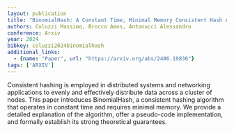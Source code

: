```yaml
---
layout: publication
title: "BinomialHash: A Constant Time, Minimal Memory Consistent Hash Algorithm"
authors: Coluzzi Massimo, Brocco Amos, Antonucci Alessandro
conference: Arxiv
year: 2024
bibkey: coluzzi2024binomialhash
additional_links:
  - {name: "Paper", url: "https://arxiv.org/abs/2406.19836"}
tags: ['ARXIV']
---
```

Consistent hashing is employed in distributed systems and networking applications to evenly and effectively distribute data across a cluster of nodes. This paper introduces BinomialHash, a consistent hashing algorithm that operates in constant time and requires minimal memory. We provide a detailed explanation of the algorithm, offer a pseudo-code implementation, and formally establish its strong theoretical guarantees.